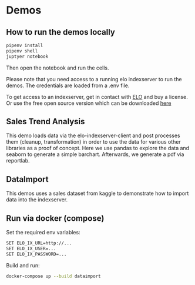 # Demos

## How to run the demos locally

```bash
pipenv install
pipenv shell
juptyer notebook
```

Then open the notebook and run the cells. 

Please note that you need access to a running
elo indexserver to run the demos. The credentials are loaded from a .env file.

To get access to an indexserver, get in contact with [ELO](https://www.elo.com/de-at.html) and buy a license.
Or use the free open source version which can be downloaded [here](https://www.youtube.com/watch?v=dQw4w9WgXcQ)

## Sales Trend Analysis

This demo loads data via the elo-indexserver-client and post processes them (cleanup, transformation) in order to
use the data for various other libraries as a proof of concept. Here we use pandas to explore the data and seaborn to
generate a simple barchart. Afterwards, we generate a pdf via reportlab.

## DataImport

This demos uses a sales dataset from kaggle to demonstrate how to import data into the indexserver. 

## Run via docker (compose)

Set the required env variables:
```bash
SET ELO_IX_URL=http://...
SET ELO_IX_USER=...
SET ELO_IX_PASSWORD=...
```


Build and run:
```bash
docker-compose up --build dataimport
```

